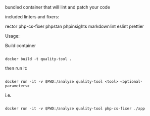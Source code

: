 bundled container that will lint and patch your code

included linters and fixers:

rector
php-cs-fixer
phpstan
phpinsights
markdownlint
eslint
prettier

Usage:

Build container
```shell

docker build -t quality-tool .

```

then run it:

```shell

docker run -it -v $PWD:/analyze quality-tool <tool> <optional-parameters>

```

i.e.

```shell

docker run -it -v $PWD:/analyze quality-tool php-cs-fixer ./app

```